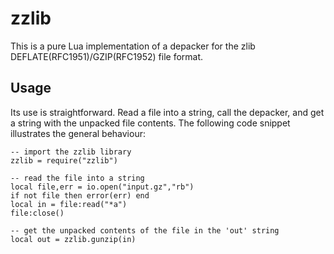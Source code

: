 # zzlib

This is a pure Lua implementation of a depacker for the zlib DEFLATE(RFC1951)/GZIP(RFC1952) file format.

## Usage

Its use is straightforward. Read a file into a string, call the depacker, and get a string with the unpacked file contents. The following code snippet illustrates the general behaviour:

```
-- import the zzlib library
zzlib = require("zzlib")

-- read the file into a string
local file,err = io.open("input.gz","rb")
if not file then error(err) end
local in = file:read("*a")
file:close()

-- get the unpacked contents of the file in the 'out' string
local out = zzlib.gunzip(in)
```
